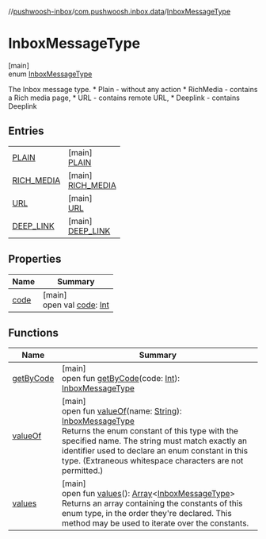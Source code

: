 //[pushwoosh-inbox](../../../index.md)/[com.pushwoosh.inbox.data](../index.md)/[InboxMessageType](index.md)

# InboxMessageType

[main]\
enum [InboxMessageType](index.md)

The Inbox message type. * Plain - without any action * RichMedia - contains a Rich media page, * URL - contains remote URL, * Deeplink - contains Deeplink

## Entries

| | |
|---|---|
| [PLAIN](-p-l-a-i-n/index.md) | [main]<br>[PLAIN](-p-l-a-i-n/index.md) |
| [RICH_MEDIA](-r-i-c-h_-m-e-d-i-a/index.md) | [main]<br>[RICH_MEDIA](-r-i-c-h_-m-e-d-i-a/index.md) |
| [URL](-u-r-l/index.md) | [main]<br>[URL](-u-r-l/index.md) |
| [DEEP_LINK](-d-e-e-p_-l-i-n-k/index.md) | [main]<br>[DEEP_LINK](-d-e-e-p_-l-i-n-k/index.md) |

## Properties

| Name | Summary |
|---|---|
| [code](code.md) | [main]<br>open val [code](code.md): [Int](https://kotlinlang.org/api/latest/jvm/stdlib/kotlin-stdlib/kotlin/-int/index.html) |

## Functions

| Name | Summary |
|---|---|
| [getByCode](get-by-code.md) | [main]<br>open fun [getByCode](get-by-code.md)(code: [Int](https://kotlinlang.org/api/latest/jvm/stdlib/kotlin-stdlib/kotlin/-int/index.html)): [InboxMessageType](index.md) |
| [valueOf](value-of.md) | [main]<br>open fun [valueOf](value-of.md)(name: [String](https://developer.android.com/reference/kotlin/java/lang/String.html)): [InboxMessageType](index.md)<br>Returns the enum constant of this type with the specified name. The string must match exactly an identifier used to declare an enum constant in this type. (Extraneous whitespace characters are not permitted.) |
| [values](values.md) | [main]<br>open fun [values](values.md)(): [Array](https://kotlinlang.org/api/latest/jvm/stdlib/kotlin-stdlib/kotlin/-array/index.html)&lt;[InboxMessageType](index.md)&gt;<br>Returns an array containing the constants of this enum type, in the order they're declared. This method may be used to iterate over the constants. |
